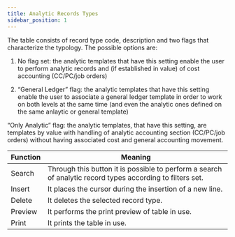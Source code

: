 ```yaml
---
title: Analytic Records Types
sidebar_position: 1
---
```


The table consists of record type code, description and two flags that characterize the typology. The possible options are:

1) No flag set: the analytic templates that have this setting enable the user to perform analytic records and (if established in value) of cost accounting (CC/PC/job orders)

2) “General Ledger” flag: the analytic templates that have this setting enable the user to associate a general ledger template in order to work on both levels at the same time (and even the analytic ones defined on the same anlaytic or general template)

“Only Analytic” flag: the analytic templates, that have this setting, are templates by value with handling of analytic accounting section (CC/PC/job orders) without having associated cost and general accounting movement.



| Function | Meaning |
| --- | --- |
| Search | Through this button it is possible to perform a search of analytic record types according to filters set. |
| Insert | It places the cursor during the insertion of a new line. |
| Delete | It deletes the selected record type. |
| Preview | It performs the print preview of table in use. |
| Print | It prints the table in use. |







